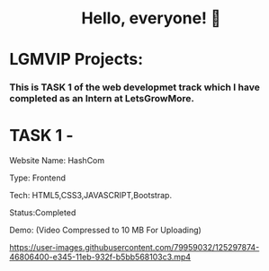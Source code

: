 # <b> <p align="center"> Hello, everyone! 👋 </p>  </b>

# LGMVIP Projects:

### This is TASK 1 of the web developmet track which I have completed as an Intern at LetsGrowMore.


# TASK 1 -

Website Name: HashCom

Type: Frontend

Tech: HTML5,CSS3,JAVASCRIPT,Bootstrap.

Status:Completed

Demo: (Video Compressed to 10 MB For Uploading)

https://user-images.githubusercontent.com/79959032/125297874-46806400-e345-11eb-932f-b5bb568103c3.mp4

